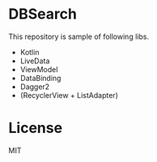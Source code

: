 # DBSearch

This repository is sample of following libs.

- Kotlin
- LiveData
- ViewModel
- DataBinding
- Dagger2
- (RecyclerView + ListAdapter)

# License

MIT